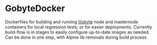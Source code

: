# GobyteDocker
Dockerfiles for building and running [Gobyte](https://www.gobyte.network/) node and masternode containers for local regression tests; or for easier deployments.
Currently build-flow is in stages to easily configure up-to-date images as needed.
Can be done in one step, with Alpine lib removals during build process.
